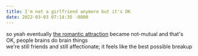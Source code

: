 ```yaml
---
title: I'm not a girlfriend anymore but it's OK
date: 2022-03-03 07:14:35 -0800
---
```

so yeah eventually [the romantic attraction](/2021/04/12/also-im-a-girlfriend-now) became not-mutual and that's OK, people brains do brain things  
we're still friends and still affectionate; it feels like the best possible breakup
